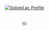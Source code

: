 
<div align='center'>
   <a href="https://solved.ac/devkyoung2/">
    <img src="http://mazassumnida.wtf/api/v2/generate_badge?boj=devkyoung2" alt="Solved.ac Profile" />
  </a>

  <br>
  <br>

  <p><a href='https://github.com/kyoung2log'>✏️</a></p>
</div>
